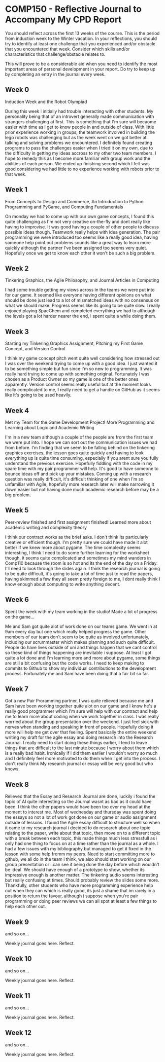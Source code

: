 # COMP150 - Reflective Journal to Accompany My CPD Report

You should reflect across the first 13 weeks of the course. This is the period from induction week to the Winter vacation. In your reflections, you should try to identify at least one challenge that you experienced and/or obstacle that you encountered that week. Consider which skills and/or characteristics that challenge/obstacle relates to. 

This will prove to be a considerable aid when you need to identify the most important areas of personal development in your report. Do try to keep up by completing an entry in the journal every week.

## Week 0

Induction Week and the Robot Olympiad

During this week I initially had trouble interacting with other students. My personality being that of an introvert generally made communication with strangers challenging at first. This is something that I'm sure will becaome easier with time as I get to know people in and outside of class. With little prior experience working in groups, the teamwork involved in building the lego robots was challenging but as the week went on we got better at talking and solving problems we encountered. I definitely found creating programs to pass the challenges easier when I tried it on my own, due to the difficulty in getting my ideas accross to my other two team members. I hope to remedy this as I become more familiar with group work and the abilities of each person. We ended up finishing second which I felt was good considering we had little to no experience working with robots prior to that week.

## Week 1

From Concepts to Design and Commerce, An Introduction to Python Programming and PyGame, and Computing Fundamentals

On monday we had to come up with our own game concepts, I found this quite challenging as I'm not very creative on-the-fly and dont really like having to improvise. It was good having a couple of other people to discuss possible ideas though. Teamwork really helps with idea generation. The pair programming we were introduced too seems like a really good idea, having someone help point out problems sounds like a great way to learn more quickly although the partner I've been assigned too seems very quiet. Hopefully once we get to know each other it won't be such a big problem.

## Week 2

Tinkering Graphics, the Agile Philosophy, and Journal Articles in Computing

I had some trouble getting my views across in the teams we were put into for our game. It seemed like everyone having different opinions on what should be done just lead to a lot of mismatched ideas with no consensus on what we should make. Progress seems like its going to be quite slow. I really enjoyed playing SpacChem and completed everything we had to although the levels got a lot harder nearer the end, I spent quite a while doing them. 

## Week 3

Starting my Tinkering Graphics Assignment, Pitching my First Game Concept, and Version Control

I think my game concept pitch went quite well considering how stressed out I was over the weekend trying to come up with a good idea. I just wanted it to be something simple but fun since I'm so new to programming. It was really hard trying to come up with something original. Fortunately I was chosen as a Product Owner so my game is one of the better ones apparently. Version control seems really useful but at the moment looks really complicated to me, I really need to get a handle on GitHub as it seems like it's going to be used heavily. 

## Week 4

Met my Team for the Game Development Project! More Programming and Learning about Logic and Academic Writing

I'm in a new team although a couple of the people are from the first team we were put into. I hope we can sort out the communication issues we had from before. I'm finding that we seem to be falling behind on the tinkering graphics exercises, the lesson goes quite quickly and having to look everything up is quite time consuming, especially if you  arent sure you fully understand the previous exercise. Hopefully fiddling with the code in my spare time with my pair programmer will help. It's good to have someone to bounce ideas off and pick up your mistakes. Coming up with a research question was really difficult, it's difficult thinking of one when I'm so unfamiliar with Agile, hopefully more research later will make narrowing it down easier but not having done much academic research before may be a big problem.

## Week 5

Peer-review finished and first assignment finished! Learned more about academic writing and complexity theory

I think our contract works as the brief asks. I don't think its particularly creative or efficient though. I'm pretty sure we could have made it alot better if we knew more about pygame. The time complexity seems interesting, I think I need to do some further learning for the worksheet though, it seems quite complicated and sometimes my mind wanders in Comp110 because the room is so hot and its the end of the day on a Friday. I'll need to look through the slides again. I think the research journal is going to be quite difficult, it's going to take a lot of time just to read the papers, having skimmed a few they all seem pretty foreign to me, I dont really think I know enough about computing to write anything decent. 

## Week 6

Spent the week with my team working in the studio! Made a lot of progress on the game...

Me and Sam got quite alot of work done on our teams game. We went in at 9am every day but one which really helped progress the game. Other members of our team don't seem to be quite as involved unfortunately, including our scrummaster which makes planning and such quite difficult. People do have lives outside of uni and things happen that we cant control so these kind of things happening are inevitable i suppose. At least I got quite a lot done and I'm learning more and more about pygame, some things are still a bit confusing but the code works. I need to keep making to commits to Github to show my individual contributions to the development process. Fortunately me and Sam have been doing that a fair bit so far. 

## Week 7


Got a new Pair Proramming partner, I was quite relieved because me and Sam have been working together quite alot on our game and I know he's a really good programmer which I'm sure will help with our contract and help me to learn more about coding when we work together in class. I was really worried about the group presentation over the weekend. I just feel sick with nerves when standing and speaking in front of people. Hopefully doing it more will help me get over that feeling. Spent basically the entire weekend writing my draft for the agile essay and doing research into the Research Journal. I really need to start doing these things earlier, I tend to leave things that are difficult to the last minute because I worry about them which is a really bad habit. Ironically if I did them earlier I wouldn't worry so much and I definitely feel more motivated to do them when I get into the process. I don't really think My research journal or essay will be very good but who knows.

## Week 8

Relieved that the Essay and Research Journal are done, luckily i found the topic of AI quite interesting so the Journal wasnt as bad as it could have been. I think the other papers would have been too over my head at the moment to interest me. Most of  wednesday and thursday was spent doing the essays so not a lot of work got done on our game or audio assignment outside of lessons. I found the Agile essay difficult to structure well so when it came to my research journal i decided to do research about one topic relating to the paper, write about that topic, then move on to a different topic with a break between each topic, this made things much less stressfull as i only had one thing to focus on at a time rather than the journal as a whole. I had a few issues with my bibliography but managed to get it fixed in the lesson with some help fromm my peers. Need to start committing more to github, we all do in the team i think, we also should start working on our group presentation or i can see it being done the day before which wouldn't be ideal. We should have enough of a prototype to show, whether its impressive enough is another matter. The tinkering audio seems interesting but really confusing at times. Should probably review the slides some more. Thankfully, other students who have more programming experience help out when they can which is really good, its just a shame that im rarely in a position to return the favour, although i suppose when you're pair programming or doing peer reviews we can all spot at least a few things to help each other out.

## Week 9

and so on...

Weekly journal goes here. Reflect.

## Week 10

and so on...

Weekly journal goes here. Reflect.

## Week 11

and so on...

Weekly journal goes here. Reflect.

## Week 12

and so on...

Weekly journal goes here. Reflect.
